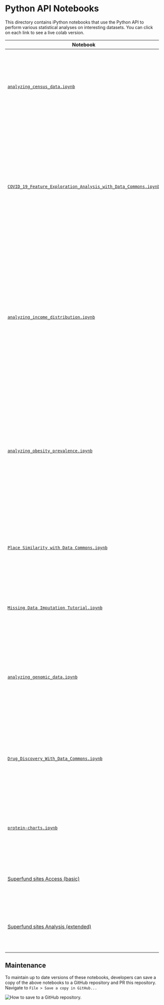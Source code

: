 # Python API Notebooks

This directory contains iPython notebooks that use the Python API to
perform various statistical analyses on interesting datasets. You can click on
each link to see a live colab version.

Notebook | Description
-------- | -----------
[`analyzing_census_data.ipynb`](https://colab.research.google.com/drive/1wYohDirOgVxvmL0d-oJRWdD6AXfAX_w1)           | A notebook that analyzes the relationship between population size and median age for each State, County, and City in the United States.
[`COVID_19_Feature_Exploration_Analysis_with_Data_Commons.ipynb`](https://colab.research.google.com/drive/1LLteGjXifwSsD-YsGwBnI-i96G777Q7j)   | A notebook that explores how COVID-19 cases trends differ across different counties, and examines hundreds of variables across dozens of sources to see which variables are potentially correlated with COVID-19 mortality rate.
[`analyzing_income_distribution.ipynb`](https://colab.research.google.com/drive/1lyxb5gdD_YHKxNXLmD0poBU3G8bokWZ7)   | A notebook that plots the distribution of income using statistics provided by the 2017 [American Community Survey](https://www.census.gov/programs-surveys/acs). The final result is a histogram charting the number of individuals in income brackets ranging from "0 to 10,000USD" up to "Above 200,000USD".
[`analyzing_obesity_prevalence.ipynb`](https://colab.research.google.com/drive/1_oZYWrrwO80DBaW0rIirTYHlfHCibXxY)    | A notebook that analyzes the relationship between prevalence of obesity in 500 US Cities (as provided by the [CDC Wonder](https://wonder.cdc.gov/) dataset) to health and socio-economic indicators such as prevalence of high blood pressure and poverty rate.
[`Place Similarity with Data Commons.ipynb`](https://colab.research.google.com/drive/1t7dFDSpCT16QDkNuD933QgLUL9BOdCAS) | A notebook that identifies similar places given a place and one or more statistical variables from Data Commons.
[`Missing Data Imputation Tutorial.ipynb`](https://colab.research.google.com/drive/1S_rMCyRsgygd8sV-r8aLRPcKwZPFcEGb) | A notebook that analyzes the different types of time series holes and different methods of imputing those holes.
[`analyzing_genomic_data.ipynb`](https://colab.research.google.com/drive/1Io7EDr4LjfPLl_l2JYY8__WbfitfNlOf) | A notebook that analyzes genetic variants within RUNX1 (provided by multiple datasets from UCSC Genome Browser, NCBI/gene, and ClinVar).
[`Drug_Discovery_With_Data_Commons.ipynb`](https://colab.research.google.com/drive/1dSKYiRMn3mbDsInorQzYM0yk7sqv6fIV) | A notebook performing drug discovery by identifying novel applications of previously approved drugs using Biomedical Data Commons.
[`protein-charts.ipynb`](https://colab.research.google.com/drive/1Kh-ufqobdChZ2qQgEY0rdPA2_DBmOiSG) | A notebook summarizing various protein properties and interactions using graphical visualizations.
[Superfund sites Access (basic)](Accessing_Superfund_data_from_Data_Commons.ipynb) | A notebook that illustrates basic access to [Superfund sites](https://en.wikipedia.org/wiki/List_of_Superfund_sites) data in Data Commons.
[Superfund sites Analysis (extended)](Analyzing_SuperfundSites_with_Data_Commons.ipynb) | A notebook that includes extended analysis using [Superfund sites](https://en.wikipedia.org/wiki/List_of_Superfund_sites) data in Data Commons.

## Maintenance

To maintain up to date versions of these notebooks, developers can save a copy
of the above notebooks to a GitHub repository and PR this repository. Navigate
to `File > Save a copy in GitHub...`

![How to save to a GitHub repository.](https://user-images.githubusercontent.com/4650701/62900477-10787680-bd0f-11e9-84d0-ee69f8c17df9.png)
